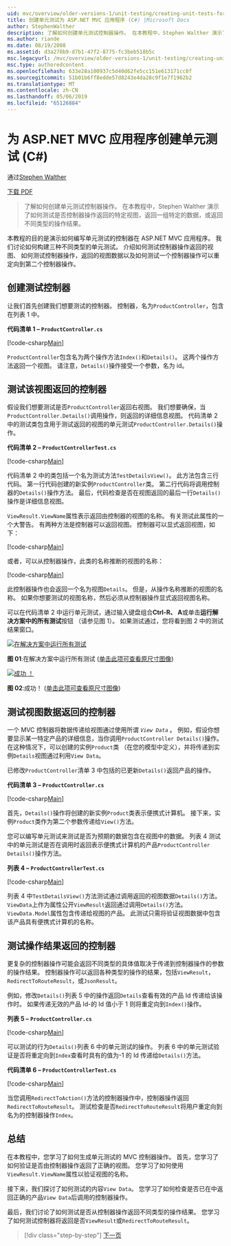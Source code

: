 ```yaml
---
uid: mvc/overview/older-versions-1/unit-testing/creating-unit-tests-for-asp-net-mvc-applications-cs
title: 创建单元测试为 ASP.NET MVC 应用程序 (C#) |Microsoft Docs
author: StephenWalther
description: 了解如何创建单元测试控制器操作。 在本教程中，Stephen Walther 演示了如何测试控制器操作返回 parti 是否...
ms.author: riande
ms.date: 08/19/2008
ms.assetid: d3a270b9-d7b1-47f2-8775-fc3beb518b5c
msc.legacyurl: /mvc/overview/older-versions-1/unit-testing/creating-unit-tests-for-asp-net-mvc-applications-cs
msc.type: authoredcontent
ms.openlocfilehash: 633e28a100937c5d40d62fe5cc151e613171cc8f
ms.sourcegitcommit: 51b01b6ff8edde57d8243e4da28c9f1e7f1962b2
ms.translationtype: MT
ms.contentlocale: zh-CN
ms.lasthandoff: 05/06/2019
ms.locfileid: "65126884"
---
```

# <a name="creating-unit-tests-for-aspnet-mvc-applications-c"></a>为 ASP.NET MVC 应用程序创建单元测试 (C#)

通过[Stephen Walther](https://github.com/StephenWalther)

[下载 PDF](http://download.microsoft.com/download/8/4/8/84843d8d-1575-426c-bcb5-9d0c42e51416/ASPNET_MVC_Tutorial_07_CS.pdf)

> 了解如何创建单元测试控制器操作。 在本教程中，Stephen Walther 演示了如何测试是否控制器操作返回的特定视图，返回一组特定的数据，或返回不同类型的操作结果。

本教程的目的是演示如何编写单元测试的控制器在 ASP.NET MVC 应用程序。 我们讨论如何构建三种不同类型的单元测试。 介绍如何测试控制器操作返回的视图、 如何测试控制器操作，返回的视图数据以及如何测试一个控制器操作可以重定向到第二个控制器操作。

## <a name="creating-the-controller-under-test"></a>创建测试控制器

让我们首先创建我们想要测试的控制器。 控制器，名为`ProductController`，包含在列表 1 中。

**代码清单 1 – `ProductController.cs`**

[!code-csharp[Main](creating-unit-tests-for-asp-net-mvc-applications-cs/samples/sample1.cs)]

`ProductController`包含名为两个操作方法`Index()`和`Details()`。 这两个操作方法返回一个视图。 请注意，`Details()`操作接受一个参数，名为 id。

## <a name="testing-the-view-returned-by-a-controller"></a>测试该视图返回的控制器

假设我们想要测试是否`ProductController`返回右视图。 我们想要确保，当`ProductController.Details()`调用操作，则返回的详细信息视图。 代码清单 2 中的测试类包含用于测试返回的视图的单元测试`ProductController.Details()`操作。

**代码清单 2 – `ProductControllerTest.cs`**

[!code-csharp[Main](creating-unit-tests-for-asp-net-mvc-applications-cs/samples/sample2.cs)]

代码清单 2 中的类包括一个名为测试方法`TestDetailsView()`。 此方法包含三行代码。 第一行代码创建的新实例`ProductController`类。 第二行代码将调用控制器的`Details()`操作方法。 最后，代码检查是否在视图返回的最后一行`Details()`操作是详细信息视图。

`ViewResult.ViewName`属性表示返回由控制器的视图的名称。 有关测试此属性的一个大警告。 有两种方法是控制器可以返回视图。 控制器可以显式返回视图，如下：

[!code-csharp[Main](creating-unit-tests-for-asp-net-mvc-applications-cs/samples/sample3.cs)]

或者，可以从控制器操作，此类的名称推断的视图的名称：

[!code-csharp[Main](creating-unit-tests-for-asp-net-mvc-applications-cs/samples/sample4.cs)]

此控制器操作也会返回一个名为视图`Details`。 但是，从操作名称推断的视图的名称。 如果你想要测试的视图名称，然后必须从控制器操作显式返回视图名称。

可以在代码清单 2 中运行单元测试，通过输入键盘组合**Ctrl-R、 A**或单击**运行解决方案中的所有测试**按钮 （请参见图 1）。 如果测试通过，您将看到图 2 中的测试结果窗口。

[![在解决方案中运行所有测试](creating-unit-tests-for-asp-net-mvc-applications-cs/_static/image2.png)](creating-unit-tests-for-asp-net-mvc-applications-cs/_static/image1.png)

**图 01**:在解决方案中运行所有测试 ([单击此项可查看原尺寸图像](creating-unit-tests-for-asp-net-mvc-applications-cs/_static/image3.png))

[![成功 ！](creating-unit-tests-for-asp-net-mvc-applications-cs/_static/image5.png)](creating-unit-tests-for-asp-net-mvc-applications-cs/_static/image4.png)

**图 02**:成功！ ([单击此项可查看原尺寸图像](creating-unit-tests-for-asp-net-mvc-applications-cs/_static/image6.png))

## <a name="testing-the-view-data-returned-by-a-controller"></a>测试视图数据返回的控制器

一个 MVC 控制器将数据传递给视图通过使用所谓 *`View Data`* 。 例如，假设你想要显示某一特定产品的详细信息，当你调用`ProductController Details()`操作。 在这种情况下，可以创建的实例`Product`类 （在您的模型中定义），并将传递到实例`Details`视图通过利用`View Data`。

已修改`ProductController`清单 3 中包括的已更新`Details()`返回产品的操作。

**代码清单 3 – `ProductController.cs`**

[!code-csharp[Main](creating-unit-tests-for-asp-net-mvc-applications-cs/samples/sample5.cs)]

首先，`Details()`操作将创建的新实例`Product`类表示便携式计算机。 接下来，实例`Product`类作为第二个参数传递给`View()`方法。

您可以编写单元测试来测试是否为预期的数据包含在视图中的数据。 列表 4 测试中的单元测试是否在调用时返回表示便携式计算机的产品`ProductController Details()`操作方法。

**列表 4 – `ProductControllerTest.cs`**

[!code-csharp[Main](creating-unit-tests-for-asp-net-mvc-applications-cs/samples/sample6.cs)]

列表 4 中`TestDetailsView()`方法测试通过调用返回的视图数据`Details()`方法。 `ViewData`上作为属性公开`ViewResult`返回通过调用`Details()`方法。 `ViewData.Model`属性包含传递给视图的产品。 此测试只需将验证视图数据中包含该产品具有便携式计算机的名称。

## <a name="testing-the-action-result-returned-by-a-controller"></a>测试操作结果返回的控制器

更复杂的控制器操作可能会返回不同类型的具体值取决于传递到控制器操作的参数的操作结果。 控制器操作可以返回各种类型的操作的结果，包括`ViewResult`， `RedirectToRouteResult`，或`JsonResult`。

例如，修改`Details()`列表 5 中的操作返回`Details`查看有效的产品 Id 传递给该操作时。 如果传递无效的产品 Id-的 Id 值小于 1 则将重定向到`Index()`操作。

**列表 5 – `ProductController.cs`**

[!code-csharp[Main](creating-unit-tests-for-asp-net-mvc-applications-cs/samples/sample7.cs)]

可以测试的行为`Details()`列表 6 中的单元测试的操作。 列表 6 中的单元测试验证是否将重定向到`Index`查看时具有的值为-1 的 Id 传递给`Details()`方法。

**代码清单 6 – `ProductControllerTest.cs`**

[!code-csharp[Main](creating-unit-tests-for-asp-net-mvc-applications-cs/samples/sample8.cs)]

当您调用`RedirectToAction()`方法的控制器操作中，控制器操作返回`RedirectToRouteResult`。 测试检查是否`RedirectToRouteResult`将用户重定向到名为的控制器操作`Index`。

## <a name="summary"></a>总结

在本教程中，您学习了如何生成单元测试的 MVC 控制器操作。 首先，您学习了如何验证是否由控制器操作返回了正确的视图。 您学习了如何使用`ViewResult.ViewName`属性以验证视图的名称。

接下来，我们探讨了如何测试的内容`View Data`。 您学习了如何检查是否已在中返回正确的产品`View Data`后调用的控制器操作。

最后，我们讨论了如何测试是否从控制器操作返回不同类型的操作结果。 您学习了如何测试控制器将返回是否`ViewResult`或`RedirectToRouteResult`。

> [!div class="step-by-step"]
> [下一页](creating-unit-tests-for-asp-net-mvc-applications-vb.md)
